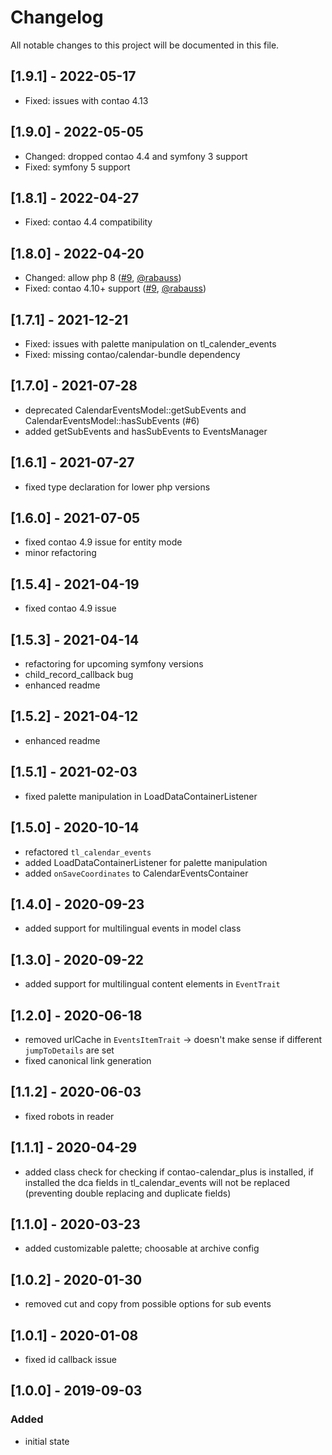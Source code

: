 # Changelog

All notable changes to this project will be documented in this file.

## [1.9.1] - 2022-05-17
- Fixed: issues with contao 4.13

## [1.9.0] - 2022-05-05
- Changed: dropped contao 4.4 and symfony 3 support
- Fixed: symfony 5 support

## [1.8.1] - 2022-04-27
- Fixed: contao 4.4 compatibility

## [1.8.0] - 2022-04-20
- Changed: allow php 8 ([#9], [@rabauss])
- Fixed: contao 4.10+ support ([#9], [@rabauss])

## [1.7.1] - 2021-12-21
- Fixed: issues with palette manipulation on tl_calender_events
- Fixed: missing contao/calendar-bundle dependency

## [1.7.0] - 2021-07-28

- deprecated CalendarEventsModel::getSubEvents and CalendarEventsModel::hasSubEvents (#6)
- added getSubEvents and hasSubEvents to EventsManager

## [1.6.1] - 2021-07-27

- fixed type declaration for lower php versions

## [1.6.0] - 2021-07-05

- fixed contao 4.9 issue for entity mode
- minor refactoring

## [1.5.4] - 2021-04-19

- fixed contao 4.9 issue

## [1.5.3] - 2021-04-14

- refactoring for upcoming symfony versions
- child_record_callback bug
- enhanced readme

## [1.5.2] - 2021-04-12

- enhanced readme

## [1.5.1] - 2021-02-03

- fixed palette manipulation in LoadDataContainerListener

## [1.5.0] - 2020-10-14

- refactored `tl_calendar_events`
- added LoadDataContainerListener for palette manipulation
- added `onSaveCoordinates` to CalendarEventsContainer

## [1.4.0] - 2020-09-23

- added support for multilingual events in model class

## [1.3.0] - 2020-09-22

- added support for multilingual content elements in `EventTrait`

## [1.2.0] - 2020-06-18

- removed urlCache in `EventsItemTrait` -> doesn't make sense if different `jumpToDetails` are set
- fixed canonical link generation

## [1.1.2] - 2020-06-03

- fixed robots in reader

## [1.1.1] - 2020-04-29

- added class check for checking if contao-calendar_plus is installed, if installed the dca fields in tl_calendar_events
  will not be replaced
  (preventing double replacing and duplicate fields)

## [1.1.0] - 2020-03-23

- added customizable palette; choosable at archive config

## [1.0.2] - 2020-01-30

- removed cut and copy from possible options for sub events

## [1.0.1] - 2020-01-08

- fixed id callback issue

## [1.0.0] - 2019-09-03

### Added

- initial state

[@rabauss]: https://github.com/rabauss

[#9]: https://github.com/heimrichhannot/contao-events-bundle/pull/9

